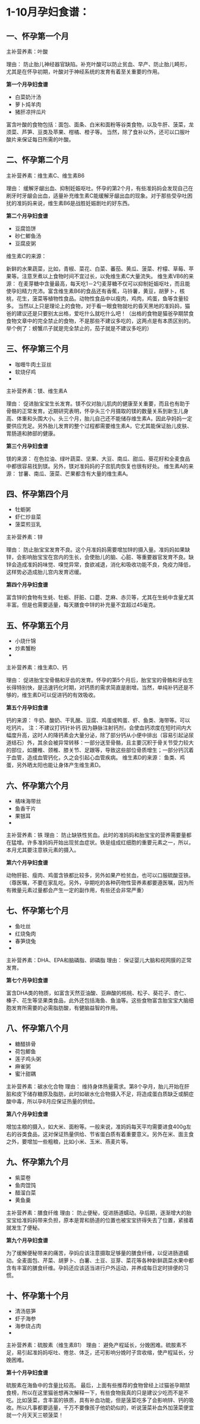 # 1-10月孕妇食谱：
## 一、怀孕第一个月
主补营养素：叶酸

理由：
防止胎儿神经器官缺陷。补充叶酸可以防止贫血、早产、防止胎儿畸形，尤其是在怀孕初期，叶酸对于神经系统的发育有着至关重要的作用。

**第一个月孕妇食谱**

* 白菜奶汁汤
* 萝卜炖羊肉
* 猪肝凉拌瓜片

富含叶酸的食物包括：面包、面条、白米和面粉等谷类食物，以及牛肝、菠菜，龙须菜、芦笋、豆类及苹果、柑橘、橙子等。
当然，除了食补以外，还可以口服叶酸片来保证每日所需的叶酸。

## 二、怀孕第二个月
主补营养素：维生素C、维生素B6

理由：
缓解牙龈出血、抑制妊娠呕吐。怀孕的第2个月，有些准妈妈会发现自己在刷牙时牙龈会出血，适量补充维生素C能缓解牙龈出血的现象。对于那些受孕吐困扰的准妈妈来说，维生素B6是战胜妊娠剧吐的好东西。

**第二个月孕妇食谱**

* 豆腐馅饼
* 砂仁鲫鱼汤
* 豆腐皮粥

维生素C的来源：

新鲜的水果蔬菜，比如，青椒、菜花、白菜、蕃茄、黄瓜、菠菜、柠檬、草莓、苹果等。注意烹煮以上食物时间不宜过长，以免维生素C大量流失。
维生素VB6的来源：
在麦芽糖中含量最高，每天吃1－2勺麦芽糖不仅可以抑制妊娠呕吐，而且能使孕妇精力充沛。富含维生素B6的食品还有香蕉，马铃薯，黄豆，胡萝卜，核桃，花生，菠菜等植物性食品。动物性食品中以瘦肉，鸡肉，鸡蛋，鱼等含量较多。
当然以上只是理论上的食物，对于看一眼食物就吐的昏天黑地的准妈妈，猫爸的建议还是只要别太出格，爱吃什么就吃什么吧！（出格的食物是猫爸孕期禁食食物文章中的完全禁止的食物，不是那些不建议多吃的，这两点是有本质区别的。举个例了：螃蟹爪子就是完全禁止的，茄子就是不建议多吃的）

## 三、怀孕第三个月
* 咖喱牛肉土豆丝
* 软烧仔鸡
* 
主补营养素：镁、维生素A

理由：
促进胎宝宝生长发育。镁不仅对胎儿肌肉的健康至关重要，而且也有助于骨骼的正常发育。近期研究表明，怀孕头三个月摄取的镁的数量关系到新生儿身高、体重和头围大小。头三个月，胎儿自己还不能储存维生素A，因此孕妈妈一定要供应充足。另外胎儿发育的整个过程都需要维生素A，它尤其能保证胎儿皮肤、胃肠道和肺部的健康。

**第三个月孕妇食谱**

镁的来源：
在色拉油、绿叶蔬菜、坚果、大豆、南瓜、甜瓜、葵花籽和全麦食品中都很容易找到镁。另外，镁对准妈妈的子宫肌肉恢复也很有好处。
维生素A的来源：
甘薯、南瓜、菠菜、芒果都含有大量的维生素A。

## 四、怀孕第四个月
* 牡蛎粥
* 虾仁炒韭菜
* 菠菜煎豆乳

主补营养素：锌

理由：
防止胎宝宝发育不良。这个月准妈妈需要增加锌的摄入量。准妈妈如果缺锌，会影响胎宝宝在宫内的生长，会使胎儿的脑、心脏、等重要器官发育不良。缺锌会造成准妈妈味觉、嗅觉异常，食欲减退，消化和吸收功能不良，免疫力降低，这样势必造成胎儿宫内发育迟缓。

**第四个月孕妇食谱**

富含锌的食物有生蚝、牡蛎、肝脏、口蘑、芝麻、赤贝等，尤其在生蚝中含量尤其丰富。但是也需要适量，每天膳食中锌的补充量不宜超过45毫克。

## 五、怀孕第五个月
* 小烧什锦
* 炒素蟹粉
* 
主补营养素：维生素D、钙

理由：
促进胎宝宝骨骼和牙齿的发育。怀孕的第5个月后，胎宝宝的骨骼和牙齿生长得特别快，是迅速钙化时期，对钙质的需求简直是剧增。当然，单纯补钙还是不够的，维生素D可以促进钙的有效吸收。

**第五个月孕妇食谱**

钙的来源：
牛奶、酸奶、干乳酪、豆腐、鸡蛋或鸭蛋、虾、鱼类、海带等。可以吃钙片。
注：不建议打钙针补钙
因为静脉注射钙剂，会使血钙浓度在短时间内大幅度升高，这时人的降钙素会大量分泌，除了部分钙从小便中排出（容易引起泌尿道结石）外，其余会被异常转移：一部分送至骨骼，且主要沉积于骨关节受力较大的部位，如腰椎、颈椎、膝关节、足跟等，导致这些部位骨质增生；一部分钙沉着于血管，造成血管钙化，久之会引起心血管疾病。
维生素D的来源：
鱼类、鸡蛋，另外晒太阳也能让身体产生维生素D。
## 六、怀孕第六个月
* 橘味海带丝
* 鱼香干片
* 果银耳
* 
主补营养素：铁
理由：
防止缺铁性贫血。此时的准妈妈和胎宝宝的营养需要量都在猛增。许多准妈妈开始出现贫血症状。铁是组成红细胞的重要元素之一，所以，本月尤其要注意铁元素的摄入。

**第六个月孕妇食谱**

动物肝脏、瘦肉、鸡蛋含铁都比较多，另外如果产检贫血，也可以口服硫酸亚铁。（尊医嘱，不要在家乱吃。另外，孕期吃的各种药物性营养素都要遵医嘱，因为所有微量元素过量都会产生一定的副作用，有些还会非常严重）
## 七、怀孕第七个月
* 鱼吐丝
* 红烧兔肉
* 春笋烧兔
* 
主补营养素：DHA、EPA和脑磷脂、卵磷脂
理由：
保证婴儿大脑和视网膜的正常发育。

**第七个月孕妇食谱**

富含DHA类的物质，如富含天然亚油酸、亚麻酸的核桃、松子、葵花子、杏仁、榛子、花生等坚果类食品，此外还包括海鱼、鱼油等。这些食物富含胎宝宝大脑细胞发育所需要的必需脂肪酸，有健脑益智的作用。

## 八、怀孕第八个月
* 糖醋排骨
* 荷包鲫鱼
* 莲子鸡头粥
* 麻雀粥
* 蜜汁甜耦

主补营养素：碳水化合物
理由：
维持身体热量需求。第8个孕月，胎儿开始在肝脏和皮下储存糖原及脂肪，此时如碳水化合物摄入不足，将造成蛋白质缺乏或酮症酸中毒，所以孕8月应保证热量的供给。

**第八个月孕妇食谱**

增加主粮的摄入，如大米、面粉等。一般来说，准妈妈每天平均需要进食400g左右的谷类食品，这对保证热量供给、节省蛋白质有着重要意义。另外在米、面主食之外，要增加一些粗粮，比如小米、玉米、燕麦片等。
## 九、怀孕第九个月
* 紫菜卷
* 鱼肉馄饨
* 醋溜白菜
* 黄鱼羹

主补营养素：膳食纤维
理由：
防止便秘，促进肠道蠕动。孕后期，逐渐增大的胎宝宝给准妈妈带来负担，原本是胃和肠道的位置也被宝宝挤得失去了位置，紧接着就发生了便秘。

**第九个月孕妇食谱**

为了缓解便秘带来的痛苦，孕妈应该注意摄取足够量的膳食纤维，以促进肠道蠕动。全麦面包、芹菜、胡萝卜、白薯、土豆、豆芽、菜花等各种新鲜蔬菜水果中都含有丰富的膳食纤维。孕妈还应该适当进行户外运动，并养成每日定时排便的习惯。
## 十、怀孕第十个月
* 清汤慈笋
* 虾子海参
* 海参烧占肉
* 
主补营养素：硫胺素（维生素B1）
理由：
避免产程延长，分娩困难。硫胺素不足，易引起准妈妈呕吐、倦怠、体乏，还可影响分娩时子宫收缩，使产程延长，分娩困难。

**第十个月孕妇食谱**

硫胺素在海鱼中的含量比较高。
最后，上面有些推荐的食物曾经上过猫爸孕期禁食榜，所以在这里猫爸想再次解释一下，有些食物我真的只是建议少吃而不是不吃。比如菠菜，含丰富的铁质，具有补血功能，但是菠菜吃多了会影响锌、钙的吸收。所以凡事都要适量，千万不要像孩子他奶奶似的，听说菠菜补血外加菠菜便宜就一个月天天三顿菠菜！